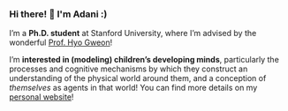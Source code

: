 ### Hi there! 👋 I'm Adani :)

I’m a **Ph.D. student** at Stanford University, where I’m advised by the wonderful [Prof. Hyo Gweon](http://sll.stanford.edu/)!

I’m **interested in (modeling) children’s developing minds**, particularly the processes and cognitive mechanisms by which they construct an understanding of the physical world around them, and a conception of _themselves_ as agents in that world! You can find more details on my [personal website](https://www.adaniabutto.com/)!
